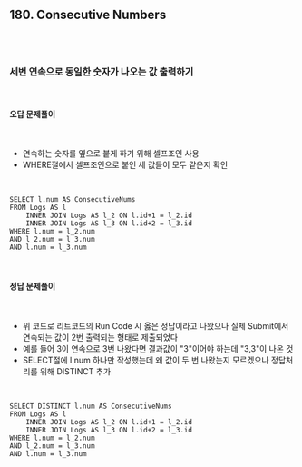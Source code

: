 ## **180. Consecutive Numbers**

<br>
<br>

### **세번 연속으로 동일한 숫자가 나오는 값 출력하기**

<br>

#### **오답 문제풀이**

<br>

- 연속하는 숫자를 옆으로 붙게 하기 위해 셀프조인 사용
- WHERE절에서 셀프조인으로 붙인 세 값들이 모두 같은지 확인

<br>

    SELECT l.num AS ConsecutiveNums
    FROM Logs AS l
        INNER JOIN Logs AS l_2 ON l.id+1 = l_2.id
        INNER JOIN Logs AS l_3 ON l.id+2 = l_3.id
    WHERE l.num = l_2.num
    AND l_2.num = l_3.num
    AND l.num = l_3.num

<br>

#### **정답 문제풀이**

<br>

- 위 코드로 리트코드의 Run Code 시 옳은 정답이라고 나왔으나 실제 Submit에서 연속되는 값이 2번 출력되는 형태로 제출되었다
- 예를 들어 3이 연속으로 3번 나왔다면 결과값이 "3"이어야 하는데 "3,3"이 나온 것
- SELECT절에 l.num 하나만 작성했는데 왜 값이 두 번 나왔는지 모르겠으나 정답처리를 위해 DISTINCT 추가

<br>

    SELECT DISTINCT l.num AS ConsecutiveNums
    FROM Logs AS l
        INNER JOIN Logs AS l_2 ON l.id+1 = l_2.id
        INNER JOIN Logs AS l_3 ON l.id+2 = l_3.id
    WHERE l.num = l_2.num
    AND l_2.num = l_3.num
    AND l.num = l_3.num